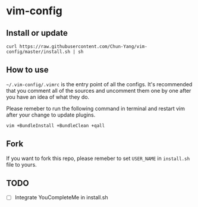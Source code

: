 # vim-config

## Install or update
```
curl https://raw.githubusercontent.com/Chun-Yang/vim-config/master/install.sh | sh
```

## How to use
`~/.vim-config/.vimrc` is the entry point of all the configs. It's recommended that you comment all of the sources and uncomment them one by one after you have an idea of what they do.

Please remeber to run the following command in terminal and restart vim after your change to update plugins.
```
vim +BundleInstall +BundleClean +qall
```

## Fork
If you want to fork this repo, please remeber to set `USER_NAME` in `install.sh` file to yours.

## TODO
- [  ] Integrate YouCompleteMe in install.sh
